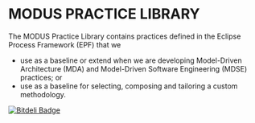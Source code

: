 MODUS PRACTICE LIBRARY
=====

The MODUS Practice Library contains practices defined in the Eclipse Process Framework (EPF) that we

* use as a baseline or extend when we are developing Model-Driven Architecture (MDA) and Model-Driven Software Engineering (MDSE) practices; or 
* use as a baseline for selecting, composing and tailoring a custom methodology.


[![Bitdeli Badge](https://d2weczhvl823v0.cloudfront.net/SINTEF-9012/modus-library/trend.png)](https://bitdeli.com/free "Bitdeli Badge")

